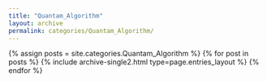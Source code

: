 ```yaml
---
title: "Quantam_Algorithm"
layout: archive
permalink: categories/Quantam_Algorithm/
---
```



{% assign posts = site.categories.Quantam_Algorithm %}
{% for post in posts %} 
  {% include archive-single2.html type=page.entries_layout %}
{% endfor %}
